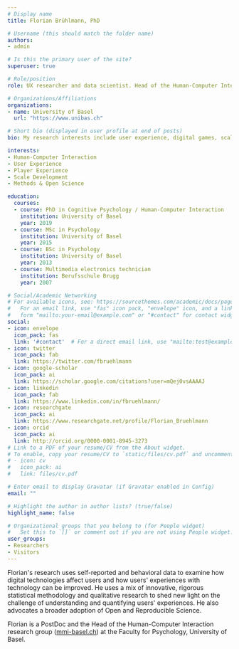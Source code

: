 ```yaml
---
# Display name
title: Florian Brühlmann, PhD

# Username (this should match the folder name)
authors:
- admin

# Is this the primary user of the site?
superuser: true

# Role/position
role: UX researcher and data scientist. Head of the Human-Computer Interaction research group @ MMI Basel

# Organizations/Affiliations
organizations:
- name: University of Basel
  url: "https://www.unibas.ch"

# Short bio (displayed in user profile at end of posts)
bio: My research interests include user experience, digital games, scale development, and data quality. 

interests:
- Human-Computer Interaction
- User Experience
- Player Experience
- Scale Development
- Methods & Open Science

education:
  courses:
  - course: PhD in Cognitive Psychology / Human-Computer Interaction
    institution: University of Basel
    year: 2019
  - course: MSc in Psychology
    institution: University of Basel
    year: 2015
  - course: BSc in Psychology
    institution: University of Basel
    year: 2013
  - course: Multimedia electronics technician
    institution: Berufsschule Brugg
    year: 2007

# Social/Academic Networking
# For available icons, see: https://sourcethemes.com/academic/docs/page-builder/#icons
#   For an email link, use "fas" icon pack, "envelope" icon, and a link in the
#   form "mailto:your-email@example.com" or "#contact" for contact widget.
social:
- icon: envelope
  icon_pack: fas
  link: '#contact'  # For a direct email link, use "mailto:test@example.org".
- icon: twitter
  icon_pack: fab
  link: https://twitter.com/fbruehlmann
- icon: google-scholar
  icon_pack: ai
  link: https://scholar.google.com/citations?user=mQej0vsAAAAJ
- icon: linkedin
  icon_pack: fab
  link: https://www.linkedin.com/in/fbruehlmann/
- icon: researchgate
  icon_pack: ai
  link: https://www.researchgate.net/profile/Florian_Bruehlmann
- icon: orcid
  icon_pack: ai
  link: http://orcid.org/0000-0001-8945-3273
# Link to a PDF of your resume/CV from the About widget.
# To enable, copy your resume/CV to `static/files/cv.pdf` and uncomment the lines below.
# - icon: cv
#   icon_pack: ai
#   link: files/cv.pdf

# Enter email to display Gravatar (if Gravatar enabled in Config)
email: ""

# Highlight the author in author lists? (true/false)
highlight_name: false

# Organizational groups that you belong to (for People widget)
#   Set this to `[]` or comment out if you are not using People widget.
user_groups:
- Researchers
- Visitors
---
```


Florian's research uses self-reported and behavioral data to examine how digital technologies affect users and how users' experiences with technology can be improved. He uses a mix of innovative, rigorous statistical methodology and qualitative research to shed new light on the challenge of understanding and quantifying users' experiences. He also advocates a broader adoption of Open and Reproducible Science.

Florian is a PostDoc and the Head of the Human-Computer Interaction research group ([mmi-basel.ch](https://mmi-basel.ch)) at the Faculty for Psychology, University of Basel. 
